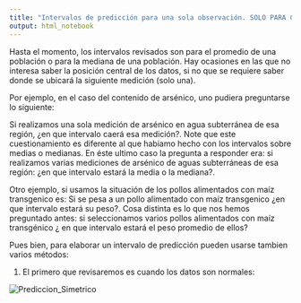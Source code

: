 ```yaml
---
title: "Intervalos de predicción para una sola observación. SOLO PARA CLASE DE METODOS ESTADISTICOS"
output: html_notebook
---
```


Hasta el momento, los intervalos revisados son para el promedio de una población o para la mediana de una población. Hay ocasiones en las que no interesa saber la posición central de los datos, si no que se requiere saber donde se ubicará la siguiente medición (solo una).

Por ejemplo, en el caso del contenido de arsénico, uno pudiera preguntarse lo siguiente:

Si realizamos una sola medición de arsénico en agua subterránea de esa región, ¿en que intervalo caerá esa medición?. Note que este cuestionamiento es diferente al que habiamo hecho con los intervalos sobre medias o medianas. En éste ultimo caso la pregunta a responder era: si realizamos varias mediciones de arsénico de aguas subterráneas de esa región: ¿en que intervalo estará la media o la mediana?.

Otro ejemplo, si usamos la situación de los pollos alimentados con maíz transgenico es: Si se pesa a un pollo alimentado con maíz transgenico ¿en que intervalo estará su peso?. Cosa distinta es lo que nos hemos preguntado antes: si seleccionamos varios pollos alimentados con maíz transgénico ¿ en que intervalo estará el peso promedio de ellos?

Pues bien, para elaborar un intervalo de predicción pueden usarse tambien varios métodos:

1. El primero que revisaremos es cuando los datos son normales:

![Prediccion_Simetrico](/probabilidad/figs/prediccion.png)

